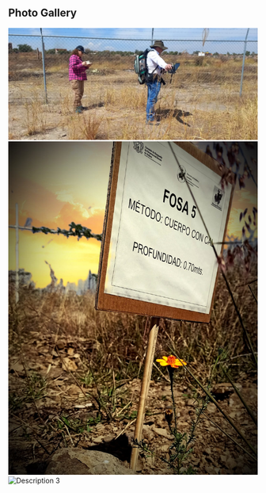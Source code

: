 <h2>Photo Gallery</h2>

<div class="gallery">
  <img src="https://github.com/FOUND-project/found-project.github.io/blob/master/assets/WhatsApp%20Image%202025-03-22%20at%2019.01.22%20(1).jpeg" alt="Description 1">
  <img src="assets/WhatsApp Image 2025-03-22 at 19.01.44.jpeg" alt="Description 2">
  <img src="/assets/gallery/image3.jpg" alt="Description 3">
  <!-- continue with the rest -->
</div>
